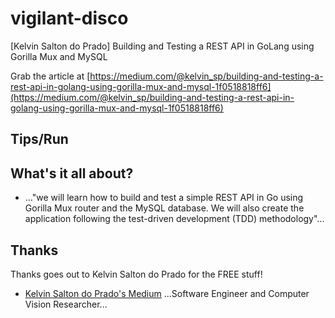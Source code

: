 # vigilant-disco
[Kelvin Salton do Prado] Building and Testing a REST API in GoLang using Gorilla Mux and MySQL

Grab the article at [https://medium.com/@kelvin_sp/building-and-testing-a-rest-api-in-golang-using-gorilla-mux-and-mysql-1f0518818ff6](https://medium.com/@kelvin_sp/building-and-testing-a-rest-api-in-golang-using-gorilla-mux-and-mysql-1f0518818ff6)

## Tips/Run

## What's it all about?

* ..."we will learn how to build and test a simple REST API in Go using Gorilla Mux router and the MySQL database. We will also create the application following the test-driven development (TDD) methodology"...

## Thanks

Thanks goes out to Kelvin Salton do Prado for the FREE stuff!

* [Kelvin Salton do Prado's Medium](https://medium.com/@kelvin_sp) ...Software Engineer and Computer Vision Researcher...
